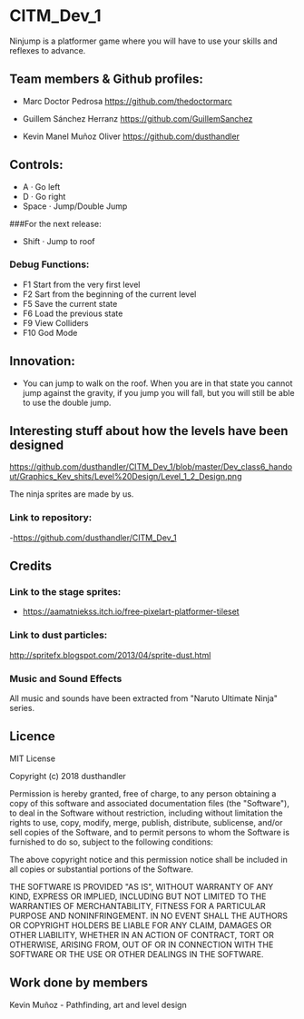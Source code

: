 ﻿# CITM_Dev_1

Ninjump is a platformer game where you will have to use your skills and reflexes to advance.

## Team members & Github profiles:

- Marc Doctor Pedrosa 
	https://github.com/thedoctormarc

- Guillem Sánchez Herranz 
	https://github.com/GuillemSanchez

- Kevin Manel Muñoz Oliver 
	https://github.com/dusthandler

## Controls:

- A · Go left
- D · Go right
- Space · Jump/Double Jump

###For the next release:
- Shift · Jump to roof

### Debug Functions:

- F1 Start from the very first level
- F2 Sart from the beginning of the current level
- F5 Save the current state
- F6 Load the previous state
- F9 View Colliders
- F10 God Mode

## Innovation:

- You can jump to walk on the roof. When you are in that state you cannot jump against the gravity, if you jump you will fall, but you will still be able to use the double jump. 

## Interesting stuff about how the levels have been designed
https://github.com/dusthandler/CITM_Dev_1/blob/master/Dev_class6_handout/Graphics_Kev_shits/Level%20Design/Level_1_2_Design.png

The ninja sprites are made by us.

### Link to repository:
-https://github.com/dusthandler/CITM_Dev_1

## Credits

### Link to the stage sprites:
- https://aamatniekss.itch.io/free-pixelart-platformer-tileset

### Link to dust particles:
http://spritefx.blogspot.com/2013/04/sprite-dust.html

### Music and Sound Effects
All music and sounds have been extracted from "Naruto Ultimate Ninja" series.

## Licence

MIT License

Copyright (c) 2018 dusthandler

Permission is hereby granted, free of charge, to any person obtaining a copy
of this software and associated documentation files (the "Software"), to deal
in the Software without restriction, including without limitation the rights
to use, copy, modify, merge, publish, distribute, sublicense, and/or sell
copies of the Software, and to permit persons to whom the Software is
furnished to do so, subject to the following conditions:

The above copyright notice and this permission notice shall be included in all
copies or substantial portions of the Software.

THE SOFTWARE IS PROVIDED "AS IS", WITHOUT WARRANTY OF ANY KIND, EXPRESS OR
IMPLIED, INCLUDING BUT NOT LIMITED TO THE WARRANTIES OF MERCHANTABILITY,
FITNESS FOR A PARTICULAR PURPOSE AND NONINFRINGEMENT. IN NO EVENT SHALL THE
AUTHORS OR COPYRIGHT HOLDERS BE LIABLE FOR ANY CLAIM, DAMAGES OR OTHER
LIABILITY, WHETHER IN AN ACTION OF CONTRACT, TORT OR OTHERWISE, ARISING FROM,
OUT OF OR IN CONNECTION WITH THE SOFTWARE OR THE USE OR OTHER DEALINGS IN THE
SOFTWARE.

## Work done by members

Kevin Muñoz - Pathfinding, art and level design